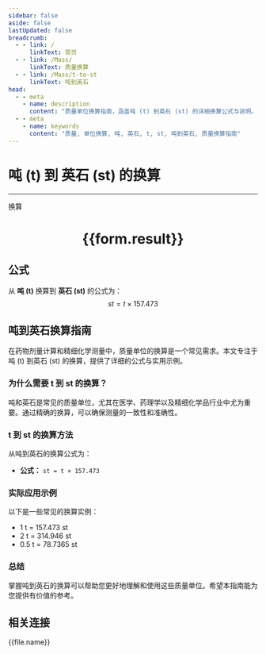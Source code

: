```yaml
---
sidebar: false
aside: false
lastUpdated: false
breadcrumb:
  - - link: /
      linkText: 首页
  - - link: /Mass/
      linkText: 质量换算
  - - link: /Mass/t-to-st
      linkText: 吨到英石
head:
  - - meta
    - name: description
      content: "质量单位换算指南，涵盖吨 (t) 到英石 (st) 的详细换算公式与说明。"
  - - meta
    - name: keywords
      content: "质量, 单位换算, 吨, 英石, t, st, 吨到英石, 质量换算指南"
---
```

# 吨 (t) 到 英石 (st) 的换算
---
<script setup>
import { onMounted, reactive, inject, ref } from 'vue'
import { NButton, NForm, NFormItem, NInput, NInputNumber, NSelect, NCard, useMessage,NGrid ,NGi } from 'naive-ui'
import { defineClientComponent } from 'vitepress'
import { Mass } from '../../files';

const convert = inject('convert')

const form = reactive({
  number: null,
  result: '',
})

const convertHandler = () => {
  if (form.number !== null && !isNaN(form.number)) {
    const convertedValue = parseFloat(form.number) * 157.473
    form.result = `${form.number}t = ${convertedValue.toFixed(3)}st`
  } else {
    form.result = '请输入有效的数值。'
  }
}
</script>

<n-form size="large" :model="form">
  <n-form-item label="吨 (t)">
    <n-input-number v-model:value="form.number" placeholder="输入吨" style="width: 100%" />
  </n-form-item>
  <n-form-item>
    <n-button type="primary" @click="convertHandler" block>换算</n-button>
  </n-form-item>
</n-form>

<n-card  embedded :bordered="false" hoverable>
  <div  style="text-align:center">
    <h1>{{form.result}}</h1>
  </div>
</n-card>

## 公式

从 **吨 (t)** 换算到 **英石 (st)** 的公式为：
$$ st = t \times 157.473 $$

## 吨到英石换算指南

在药物剂量计算和精细化学测量中，质量单位的换算是一个常见需求。本文专注于吨 (t) 到英石 (st) 的换算，提供了详细的公式与实用示例。

### 为什么需要 t 到 st 的换算？

吨和英石是常见的质量单位，尤其在医学、药理学以及精细化学品行业中尤为重要。通过精确的换算，可以确保测量的一致性和准确性。

### t 到 st 的换算方法

从吨到英石的换算公式为：

- **公式：** `st = t × 157.473`

### 实际应用示例

以下是一些常见的换算实例：

- 1 t = 157.473 st
- 2 t = 314.946 st
- 0.5 t = 78.7365 st

### 总结

掌握吨到英石的换算可以帮助您更好地理解和使用这些质量单位。希望本指南能为您提供有价值的参考。

## 相关连接
<n-grid x-gap="12" :cols="4">
  <n-gi v-for="(file, index) in Mass" :key="index">
    <n-button
      text
      tag="a"
      :href="file.path"
      type="primary"
    >
      {{file.name}}
    </n-button>
  </n-gi>
</n-grid>